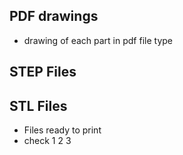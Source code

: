 ## PDF drawings
 - drawing of each part in pdf file type

## STEP Files

## STL Files
 - Files ready to print
 -	check 1 2 3 
